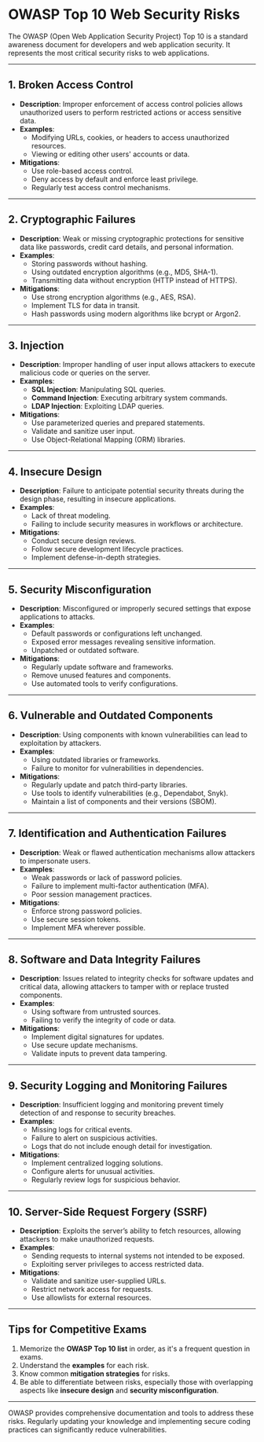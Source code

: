# OWASP Top 10 Web Security Risks

The OWASP (Open Web Application Security Project) Top 10 is a standard awareness document for developers and web application security. It represents the most critical security risks to web applications.

---

## 1. **Broken Access Control**
- **Description**: Improper enforcement of access control policies allows unauthorized users to perform restricted actions or access sensitive data.
- **Examples**:
  - Modifying URLs, cookies, or headers to access unauthorized resources.
  - Viewing or editing other users' accounts or data.
- **Mitigations**:
  - Use role-based access control.
  - Deny access by default and enforce least privilege.
  - Regularly test access control mechanisms.

---

## 2. **Cryptographic Failures**
- **Description**: Weak or missing cryptographic protections for sensitive data like passwords, credit card details, and personal information.
- **Examples**:
  - Storing passwords without hashing.
  - Using outdated encryption algorithms (e.g., MD5, SHA-1).
  - Transmitting data without encryption (HTTP instead of HTTPS).
- **Mitigations**:
  - Use strong encryption algorithms (e.g., AES, RSA).
  - Implement TLS for data in transit.
  - Hash passwords using modern algorithms like bcrypt or Argon2.

---

## 3. **Injection**
- **Description**: Improper handling of user input allows attackers to execute malicious code or queries on the server.
- **Examples**:
  - **SQL Injection**: Manipulating SQL queries.
  - **Command Injection**: Executing arbitrary system commands.
  - **LDAP Injection**: Exploiting LDAP queries.
- **Mitigations**:
  - Use parameterized queries and prepared statements.
  - Validate and sanitize user input.
  - Use Object-Relational Mapping (ORM) libraries.

---

## 4. **Insecure Design**
- **Description**: Failure to anticipate potential security threats during the design phase, resulting in insecure applications.
- **Examples**:
  - Lack of threat modeling.
  - Failing to include security measures in workflows or architecture.
- **Mitigations**:
  - Conduct secure design reviews.
  - Follow secure development lifecycle practices.
  - Implement defense-in-depth strategies.

---

## 5. **Security Misconfiguration**
- **Description**: Misconfigured or improperly secured settings that expose applications to attacks.
- **Examples**:
  - Default passwords or configurations left unchanged.
  - Exposed error messages revealing sensitive information.
  - Unpatched or outdated software.
- **Mitigations**:
  - Regularly update software and frameworks.
  - Remove unused features and components.
  - Use automated tools to verify configurations.

---

## 6. **Vulnerable and Outdated Components**
- **Description**: Using components with known vulnerabilities can lead to exploitation by attackers.
- **Examples**:
  - Using outdated libraries or frameworks.
  - Failure to monitor for vulnerabilities in dependencies.
- **Mitigations**:
  - Regularly update and patch third-party libraries.
  - Use tools to identify vulnerabilities (e.g., Dependabot, Snyk).
  - Maintain a list of components and their versions (SBOM).

---

## 7. **Identification and Authentication Failures**
- **Description**: Weak or flawed authentication mechanisms allow attackers to impersonate users.
- **Examples**:
  - Weak passwords or lack of password policies.
  - Failure to implement multi-factor authentication (MFA).
  - Poor session management practices.
- **Mitigations**:
  - Enforce strong password policies.
  - Use secure session tokens.
  - Implement MFA wherever possible.

---

## 8. **Software and Data Integrity Failures**
- **Description**: Issues related to integrity checks for software updates and critical data, allowing attackers to tamper with or replace trusted components.
- **Examples**:
  - Using software from untrusted sources.
  - Failing to verify the integrity of code or data.
- **Mitigations**:
  - Implement digital signatures for updates.
  - Use secure update mechanisms.
  - Validate inputs to prevent data tampering.

---

## 9. **Security Logging and Monitoring Failures**
- **Description**: Insufficient logging and monitoring prevent timely detection of and response to security breaches.
- **Examples**:
  - Missing logs for critical events.
  - Failure to alert on suspicious activities.
  - Logs that do not include enough detail for investigation.
- **Mitigations**:
  - Implement centralized logging solutions.
  - Configure alerts for unusual activities.
  - Regularly review logs for suspicious behavior.

---

## 10. **Server-Side Request Forgery (SSRF)**
- **Description**: Exploits the server’s ability to fetch resources, allowing attackers to make unauthorized requests.
- **Examples**:
  - Sending requests to internal systems not intended to be exposed.
  - Exploiting server privileges to access restricted data.
- **Mitigations**:
  - Validate and sanitize user-supplied URLs.
  - Restrict network access for requests.
  - Use allowlists for external resources.

---

## Tips for Competitive Exams
1. Memorize the **OWASP Top 10 list** in order, as it's a frequent question in exams.
2. Understand the **examples** for each risk.
3. Know common **mitigation strategies** for risks.
4. Be able to differentiate between risks, especially those with overlapping aspects like **insecure design** and **security misconfiguration**.

---

OWASP provides comprehensive documentation and tools to address these risks. Regularly updating your knowledge and implementing secure coding practices can significantly reduce vulnerabilities.
